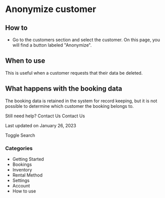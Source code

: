 Anonymize customer
==================

How to
------

* Go to the  customers section  and select the customer. On this page, you will find a button labeled "Anonymize".

When to use
-----------

This is useful when a customer requests that their data be deleted.

What happens with the booking data
----------------------------------

The booking data is retained in the system for record keeping, but it is not possible to determine which customer the booking belongs to.

Still need help?
Contact Us
Contact Us

Last updated on January 26, 2023






Toggle Search

### Categories

* Getting Started
* Bookings
* Inventory
* Rental Method
* Settings
* Account
* How to use